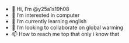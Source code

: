 - 👋 Hi, I’m @y25a1s19h08
- 👀 I’m interested in computer
- 🌱 I’m currently learning english
- 💞️ I’m looking to collaborate on global warming 
- 📫 How to reach me top that only i know that
  
  

<!---
y25a1s19h08/y25a1s19h08 is a ✨ special ✨ repository because its `README.md` (this file) appears on your GitHub profile.
You can click the Preview link to take a look at your changes.
--->
